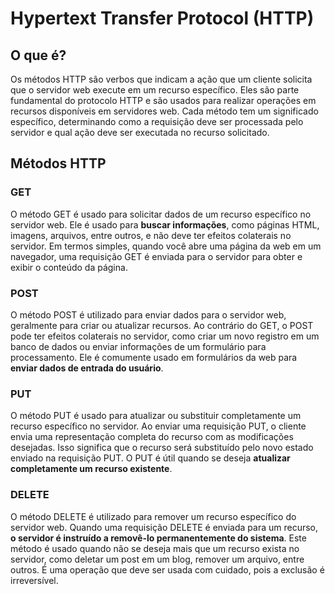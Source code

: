 # Hypertext Transfer Protocol (HTTP)

## O que é?

Os métodos HTTP são verbos que indicam a ação que um cliente solicita que o servidor web execute em um recurso específico. Eles são parte fundamental do protocolo HTTP e são usados para realizar operações em recursos disponíveis em servidores web. Cada método tem um significado específico, determinando como a requisição deve ser processada pelo servidor e qual ação deve ser executada no recurso solicitado.

## Métodos HTTP

### GET

O método GET é usado para solicitar dados de um recurso específico no servidor web. Ele é usado para **buscar informações**, como páginas HTML, imagens, arquivos, entre outros, e não deve ter efeitos colaterais no servidor. Em termos simples, quando você abre uma página da web em um navegador, uma requisição GET é enviada para o servidor para obter e exibir o conteúdo da página.

### POST

O método POST é utilizado para enviar dados para o servidor web, geralmente para criar ou atualizar recursos. Ao contrário do GET, o POST pode ter efeitos colaterais no servidor, como criar um novo registro em um banco de dados ou enviar informações de um formulário para processamento. Ele é comumente usado em formulários da web para **enviar dados de entrada do usuário**.

### PUT

O método PUT é usado para atualizar ou substituir completamente um recurso específico no servidor. Ao enviar uma requisição PUT, o cliente envia uma representação completa do recurso com as modificações desejadas. Isso significa que o recurso será substituído pelo novo estado enviado na requisição PUT. O PUT é útil quando se deseja **atualizar completamente um recurso existente**.

### DELETE

O método DELETE é utilizado para remover um recurso específico do servidor web. Quando uma requisição DELETE é enviada para um recurso, **o servidor é instruído a removê-lo permanentemente do sistema**. Este método é usado quando não se deseja mais que um recurso exista no servidor, como deletar um post em um blog, remover um arquivo, entre outros. É uma operação que deve ser usada com cuidado, pois a exclusão é irreversível.
